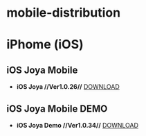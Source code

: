 # mobile-distribution

# iPhome (iOS)

## iOS Joya Mobile 

* **iOS Joya  //Ver1.0.26//** [DOWNLOAD](itms-services://?action=download-manifest&url=https://github.com/datalogicsrl/mobile-distribution/raw/master/Joya.pid)

## iOS Joya Mobile DEMO

* **iOS Joya Demo //Ver1.0.34//** [DOWNLOAD](itms-services://?action=download-manifest&url=https://github.com/datalogicsrl/mobile-distribution/raw/master/JoyaDemo.pid)

